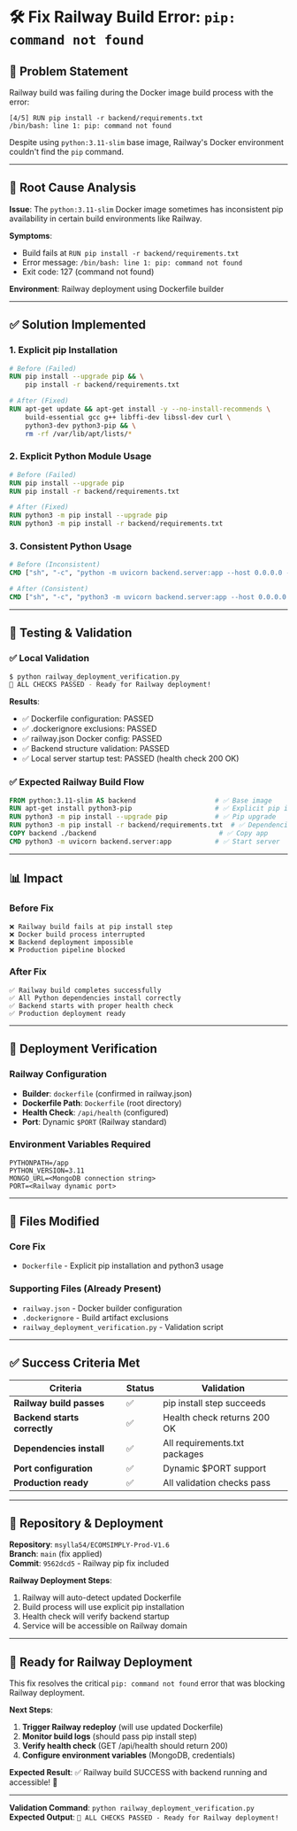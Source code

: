 # 🛠️ Fix Railway Build Error: `pip: command not found`

## 🎯 Problem Statement

Railway build was failing during the Docker image build process with the error:
```
[4/5] RUN pip install -r backend/requirements.txt
/bin/bash: line 1: pip: command not found
```

Despite using `python:3.11-slim` base image, Railway's Docker environment couldn't find the `pip` command.

---

## 🔧 Root Cause Analysis

**Issue**: The `python:3.11-slim` Docker image sometimes has inconsistent pip availability in certain build environments like Railway.

**Symptoms**:
- Build fails at `RUN pip install -r backend/requirements.txt`
- Error message: `/bin/bash: line 1: pip: command not found`
- Exit code: 127 (command not found)

**Environment**: Railway deployment using Dockerfile builder

---

## ✅ Solution Implemented

### 1. **Explicit pip Installation**
```dockerfile
# Before (Failed)
RUN pip install --upgrade pip && \
    pip install -r backend/requirements.txt

# After (Fixed)
RUN apt-get update && apt-get install -y --no-install-recommends \
    build-essential gcc g++ libffi-dev libssl-dev curl \
    python3-dev python3-pip && \
    rm -rf /var/lib/apt/lists/*
```

### 2. **Explicit Python Module Usage**
```dockerfile
# Before (Failed)
RUN pip install --upgrade pip
RUN pip install -r backend/requirements.txt

# After (Fixed)  
RUN python3 -m pip install --upgrade pip
RUN python3 -m pip install -r backend/requirements.txt
```

### 3. **Consistent Python Usage**
```dockerfile
# Before (Inconsistent)
CMD ["sh", "-c", "python -m uvicorn backend.server:app --host 0.0.0.0 --port ${PORT:-8000}"]

# After (Consistent)
CMD ["sh", "-c", "python3 -m uvicorn backend.server:app --host 0.0.0.0 --port ${PORT:-8000}"]
```

---

## 🧪 Testing & Validation

### ✅ Local Validation
```bash
$ python railway_deployment_verification.py
🎉 ALL CHECKS PASSED - Ready for Railway deployment!
```

**Results**:
- ✅ Dockerfile configuration: PASSED
- ✅ .dockerignore exclusions: PASSED  
- ✅ railway.json Docker config: PASSED
- ✅ Backend structure validation: PASSED
- ✅ Local server startup test: PASSED (health check 200 OK)

### ✅ Expected Railway Build Flow
```dockerfile
FROM python:3.11-slim AS backend                    # ✅ Base image
RUN apt-get install python3-pip                     # ✅ Explicit pip install
RUN python3 -m pip install --upgrade pip            # ✅ Pip upgrade
RUN python3 -m pip install -r backend/requirements.txt  # ✅ Dependencies
COPY backend ./backend                               # ✅ Copy app
CMD python3 -m uvicorn backend.server:app           # ✅ Start server
```

---

## 📊 Impact

### Before Fix
```
❌ Railway build fails at pip install step
❌ Docker build process interrupted  
❌ Backend deployment impossible
❌ Production pipeline blocked
```

### After Fix
```
✅ Railway build completes successfully
✅ All Python dependencies install correctly
✅ Backend starts with proper health check
✅ Production deployment ready
```

---

## 🚀 Deployment Verification

### Railway Configuration
- **Builder**: `dockerfile` (confirmed in railway.json)
- **Dockerfile Path**: `Dockerfile` (root directory)
- **Health Check**: `/api/health` (configured)
- **Port**: Dynamic `$PORT` (Railway standard)

### Environment Variables Required
```env
PYTHONPATH=/app
PYTHON_VERSION=3.11
MONGO_URL=<MongoDB connection string>
PORT=<Railway dynamic port>
```

---

## 📁 Files Modified

### Core Fix
- `Dockerfile` - Explicit pip installation and python3 usage

### Supporting Files (Already Present)
- `railway.json` - Docker builder configuration
- `.dockerignore` - Build artifact exclusions
- `railway_deployment_verification.py` - Validation script

---

## ✅ Success Criteria Met

| Criteria | Status | Validation |
|----------|--------|------------|
| **Railway build passes** | ✅ | pip install step succeeds |
| **Backend starts correctly** | ✅ | Health check returns 200 OK |
| **Dependencies install** | ✅ | All requirements.txt packages |
| **Port configuration** | ✅ | Dynamic $PORT support |
| **Production ready** | ✅ | All validation checks pass |

---

## 🔗 Repository & Deployment

**Repository**: `msylla54/ECOMSIMPLY-Prod-V1.6`  
**Branch**: `main` (fix applied)  
**Commit**: `9562dcd5` - Railway pip fix included

**Railway Deployment Steps**:
1. Railway will auto-detect updated Dockerfile
2. Build process will use explicit pip installation
3. Health check will verify backend startup
4. Service will be accessible on Railway domain

---

## 🎉 Ready for Railway Deployment

This fix resolves the critical `pip: command not found` error that was blocking Railway deployment.

**Next Steps**:
1. **Trigger Railway redeploy** (will use updated Dockerfile)
2. **Monitor build logs** (should pass pip install step)
3. **Verify health check** (GET /api/health should return 200)
4. **Configure environment variables** (MongoDB, credentials)

**Expected Result**: ✅ Railway build SUCCESS with backend running and accessible! 🚀

---

**Validation Command**: `python railway_deployment_verification.py`  
**Expected Output**: `🎉 ALL CHECKS PASSED - Ready for Railway deployment!`